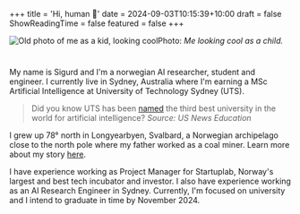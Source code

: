 +++
title = 'Hi, human 👋'
date = 2024-09-03T10:15:39+10:00
draft = false
ShowReadingTime = false
featured = false
+++

![Old photo of me as a kid, looking cool](/young-me.png)Photo: *Me looking cool as a child.*

#
#

My name is Sigurd and I'm a norwegian AI researcher, student and engineer. I currently live in Sydney, Australia where I'm earning a MSc Artificial Intelligence at University of Technology Sydney (UTS).

> Did you know UTS has been [named](https://www.usnews.com/education/best-global-universities/artificial-intelligence) the third best university in the world for artificial intelligence? *Source: US News Education*

I grew up 78° north in Longyearbyen, Svalbard, a Norwegian archipelago close to the north pole where my father worked as a coal miner. Learn more about my story [here](https://vimeo.com/768086673).

I have experience working as Project Manager for Startuplab, Norway's largest and best tech incubator and investor. I also have experience working as an AI Research Engineer in Sydney. Currently, I'm focused on university and I intend to graduate in time by November 2024.